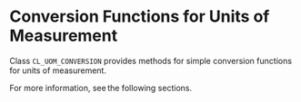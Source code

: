 <!-- loio73109c66f397494abfa2bf3608740c12 -->

# Conversion Functions for Units of Measurement

Class `CL_UOM_CONVERSION` provides methods for simple conversion functions for units of measurement.

For more information, see the following sections.

